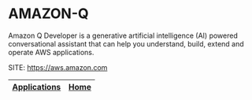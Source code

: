 # AMAZON-Q

 Amazon Q Developer is a generative artificial intelligence (AI) powered conversational assistant that can help you understand, build, extend and operate AWS applications.

 SITE: https://aws.amazon.com

 | [Applications](https://portable-linux-apps.github.io/apps.html) | [Home](https://portable-linux-apps.github.io)
 | --- | --- |
